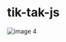 # tik-tak-js
![image 4](https://user-images.githubusercontent.com/121431461/212039475-b2d81866-d3c2-4845-b5ab-583d3a4c4c25.svg)
